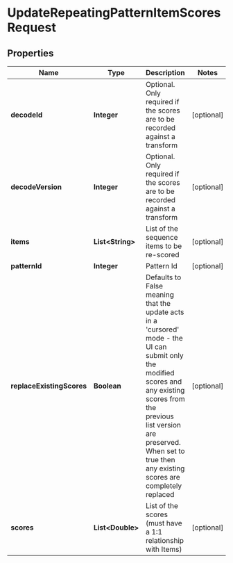 

# UpdateRepeatingPatternItemScoresRequest


## Properties

| Name | Type | Description | Notes |
|------------ | ------------- | ------------- | -------------|
|**decodeId** | **Integer** | Optional. Only required if the scores are to be recorded against a transform |  [optional] |
|**decodeVersion** | **Integer** | Optional. Only required if the scores are to be recorded against a transform |  [optional] |
|**items** | **List&lt;String&gt;** | List of the sequence items to be re-scored |  [optional] |
|**patternId** | **Integer** | Pattern Id |  [optional] |
|**replaceExistingScores** | **Boolean** | Defaults to False meaning that the update acts in a &#39;cursored&#39; mode - the UI can submit only the modified scores and any existing scores from the previous list version are preserved. When set to true then any existing scores are completely replaced |  [optional] |
|**scores** | **List&lt;Double&gt;** | List of the scores (must have a 1:1 relationship with Items) |  [optional] |



